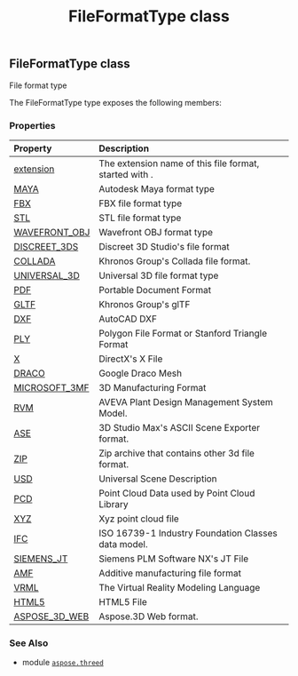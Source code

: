 ﻿---
title: FileFormatType class
second_title: Aspose.3D for Python via .NET API References
description: 
type: docs
weight: 90
url: /aspose.threed/fileformattype/
is_root: false
---

## FileFormatType class

File format type



The FileFormatType type exposes the following members:

### Properties
| Property | Description |
| :- | :- |
| [extension](/3d/python-net/aspose.threed/fileformattype/extension) | The extension name of this file format, started with . |
| [MAYA](/3d/python-net/aspose.threed/fileformattype/maya) | Autodesk Maya format type |
| [FBX](/3d/python-net/aspose.threed/fileformattype/fbx) | FBX file format type |
| [STL](/3d/python-net/aspose.threed/fileformattype/stl) | STL file format type |
| [WAVEFRONT_OBJ](/3d/python-net/aspose.threed/fileformattype/wavefront_obj) | Wavefront OBJ format type |
| [DISCREET_3DS](/3d/python-net/aspose.threed/fileformattype/discreet_3ds) | Discreet 3D Studio's file format |
| [COLLADA](/3d/python-net/aspose.threed/fileformattype/collada) | Khronos Group's Collada file format. |
| [UNIVERSAL_3D](/3d/python-net/aspose.threed/fileformattype/universal_3d) | Universal 3D file format type |
| [PDF](/3d/python-net/aspose.threed/fileformattype/pdf) | Portable Document Format |
| [GLTF](/3d/python-net/aspose.threed/fileformattype/gltf) | Khronos Group's glTF |
| [DXF](/3d/python-net/aspose.threed/fileformattype/dxf) | AutoCAD DXF |
| [PLY](/3d/python-net/aspose.threed/fileformattype/ply) | Polygon File Format or Stanford Triangle Format |
| [X](/3d/python-net/aspose.threed/fileformattype/x) | DirectX's X File |
| [DRACO](/3d/python-net/aspose.threed/fileformattype/draco) | Google Draco Mesh |
| [MICROSOFT_3MF](/3d/python-net/aspose.threed/fileformattype/microsoft_3mf) | 3D Manufacturing Format |
| [RVM](/3d/python-net/aspose.threed/fileformattype/rvm) | AVEVA Plant Design Management System Model. |
| [ASE](/3d/python-net/aspose.threed/fileformattype/ase) | 3D Studio Max's ASCII Scene Exporter format. |
| [ZIP](/3d/python-net/aspose.threed/fileformattype/zip) | Zip archive that contains other 3d file format. |
| [USD](/3d/python-net/aspose.threed/fileformattype/usd) | Universal Scene Description |
| [PCD](/3d/python-net/aspose.threed/fileformattype/pcd) | Point Cloud Data used by Point Cloud Library |
| [XYZ](/3d/python-net/aspose.threed/fileformattype/xyz) | Xyz point cloud file |
| [IFC](/3d/python-net/aspose.threed/fileformattype/ifc) | ISO 16739-1 Industry Foundation Classes data model. |
| [SIEMENS_JT](/3d/python-net/aspose.threed/fileformattype/siemens_jt) | Siemens PLM Software NX's JT File |
| [AMF](/3d/python-net/aspose.threed/fileformattype/amf) | Additive manufacturing file format |
| [VRML](/3d/python-net/aspose.threed/fileformattype/vrml) | The Virtual Reality Modeling Language |
| [HTML5](/3d/python-net/aspose.threed/fileformattype/html5) | HTML5 File |
| [ASPOSE_3D_WEB](/3d/python-net/aspose.threed/fileformattype/aspose_3d_web) | Aspose.3D Web format. |



### See Also
* module [`aspose.threed`](..)

